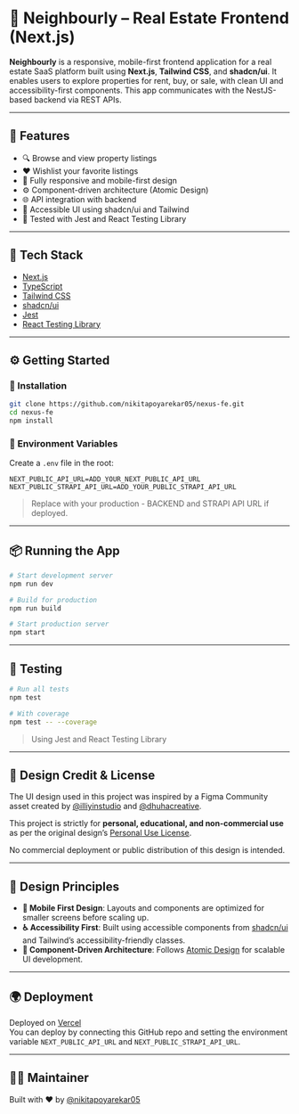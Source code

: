 # 🏡 Neighbourly – Real Estate Frontend (Next.js)

**Neighbourly** is a responsive, mobile-first frontend application for a real estate SaaS platform built using **Next.js**, **Tailwind CSS**, and **shadcn/ui**. It enables users to explore properties for rent, buy, or sale, with clean UI and accessibility-first components. This app communicates with the NestJS-based backend via REST APIs.

---

## 🚀 Features

- 🔍 Browse and view property listings
- ❤️ Wishlist your favorite listings
- 📱 Fully responsive and mobile-first design
- ⚙️ Component-driven architecture (Atomic Design)
- 🌐 API integration with backend
- 🧠 Accessible UI using shadcn/ui and Tailwind
- 🧪 Tested with Jest and React Testing Library

---

## 🧱 Tech Stack

- [Next.js](https://nextjs.org/)
- [TypeScript](https://www.typescriptlang.org/)
- [Tailwind CSS](https://tailwindcss.com/)
- [shadcn/ui](https://ui.shadcn.com/)
- [Jest](https://jestjs.io/docs/getting-started)
- [React Testing Library](https://testing-library.com/docs/react-testing-library/intro/)

---

## ⚙️ Getting Started

### 🔨 Installation

```bash
git clone https://github.com/nikitapoyarekar05/nexus-fe.git
cd nexus-fe
npm install
```

### 🔐 Environment Variables

Create a `.env` file in the root:

```env
NEXT_PUBLIC_API_URL=ADD_YOUR_NEXT_PUBLIC_API_URL
NEXT_PUBLIC_STRAPI_API_URL=ADD_YOUR_PUBLIC_STRAPI_API_URL
```

> Replace with your production - BACKEND and STRAPI API URL if deployed.

---

## 📦 Running the App

```bash
# Start development server
npm run dev

# Build for production
npm run build

# Start production server
npm start
```

---

## 🧪 Testing

```bash
# Run all tests
npm test

# With coverage
npm test -- --coverage
```

> Using Jest and React Testing Library

---

## 🎨 Design Credit & License
The UI design used in this project was inspired by a Figma Community asset created by [@illiyinstudio](https://www.instagram.com/illiyinstudio/) and [@dhuhacreative](https://www.instagram.com/dhuhacreative/).

This project is strictly for **personal, educational, and non-commercial use** as per the original design’s [Personal Use License]([link-to-license-or-screenshot](https://www.figma.com/design/HAOCzBg9Zo2v1dJkie3YQQ/-FREE--Estatery---Real-Estate-SaaS-Web-and-Mobile-UI-Kit--Community-?node-id=1-8120&p=f&t=4HfqhuAZEDBb8doq-0)).

No commercial deployment or public distribution of this design is intended.

---

## 🎨 Design Principles

- **📱 Mobile First Design**: Layouts and components are optimized for smaller screens before scaling up.
- **♿ Accessibility First**: Built using accessible components from [shadcn/ui](https://ui.shadcn.com/) and Tailwind’s accessibility-friendly classes.
- **🧩 Component-Driven Architecture**: Follows [Atomic Design](https://bradfrost.com/blog/post/atomic-web-design/) for scalable UI development.

---

## 🌍 Deployment

Deployed on [Vercel](https://vercel.com/)  
You can deploy by connecting this GitHub repo and setting the environment variable `NEXT_PUBLIC_API_URL` and `NEXT_PUBLIC_STRAPI_API_URL`.

---

## 🙋‍♀️ Maintainer

Built with ❤️ by [@nikitapoyarekar05](https://github.com/nikitapoyarekar05)
